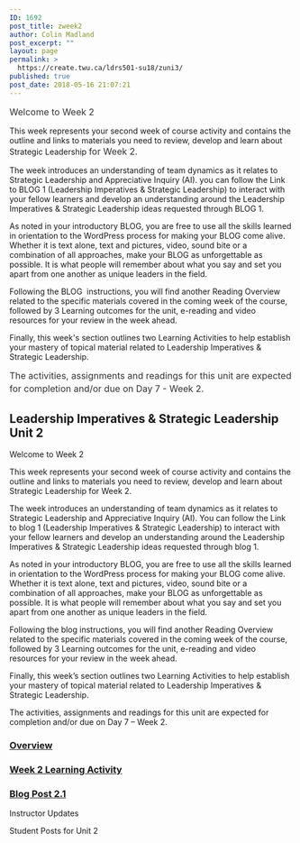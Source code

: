 ```yaml
---
ID: 1692
post_title: zweek2
author: Colin Madland
post_excerpt: ""
layout: page
permalink: >
  https://create.twu.ca/ldrs501-su18/zuni3/
published: true
post_date: 2018-05-16 21:07:21
---
```

<span style="float: none;background-color: transparent;color: #333333;font-family: -apple-system,BlinkMacSystemFont,'Segoe UI',Roboto,Oxygen-Sans,Ubuntu,Cantarell,'Helvetica Neue',sans-serif;font-size: 16px;font-style: normal;font-variant: normal;font-weight: 400;letter-spacing: normal;line-height: 22.4px;text-align: left;text-decoration: none;text-indent: 0px">Welcome to Week 2</span>

This week represents your second week of course activity and contains the outline and links to materials you need to review, develop and learn about Strategic Leadership <span style="float: none;background-color: transparent;color: #333333;font-family: -apple-system,BlinkMacSystemFont,'Segoe UI',Roboto,Oxygen-Sans,Ubuntu,Cantarell,'Helvetica Neue',sans-serif;font-size: 16px;font-style: normal;font-variant: normal;font-weight: 400;letter-spacing: normal;line-height: 22.4px;text-align: left;text-decoration: none;text-indent: 0px">for Week 2. </span>

The week introduces an understanding of team dynamics as it relates to Strategic Leadership and Appreciative Inquiry (AI). you can follow the Link to BLOG 1 (Leadership Imperatives &amp; Strategic Leadership) to interact with your fellow learners and develop an understanding around the Leadership Imperatives &amp; Strategic Leadership ideas requested through BLOG 1.

As noted in your introductory BLOG, you are free to use all the skills learned in orientation to the WordPress process for making your BLOG come alive. Whether it is text alone, text and pictures, video, sound bite or a combination of all approaches, make your BLOG as unforgettable as possible. It is what people will remember about what you say and set you apart from one another as unique leaders in the field.

Following the BLOG  instructions, you will find another Reading Overview related to the specific materials covered in the coming week of the course, followed by 3 Learning outcomes for the unit, e-reading and video resources for your review in the week ahead.

Finally, this week's section outlines two Learning Activities to help establish your mastery of topical material related to Leadership Imperatives &amp; Strategic Leadership.

<span style="float: none;background-color: transparent;color: #333333;font-family: -apple-system,BlinkMacSystemFont,'Segoe UI',Roboto,Oxygen-Sans,Ubuntu,Cantarell,'Helvetica Neue',sans-serif;font-size: 16px;font-style: normal;font-variant: normal;font-weight: 400;letter-spacing: normal;line-height: 22.4px;text-align: left;text-decoration: none;text-indent: 0px">The activities, assignments and readings for this unit are expected for completion and/or due on Day 7 - Week 2.</span>

<!--themify_builder_static-->

<h2>Leadership Imperatives & Strategic Leadership<br/>Unit 2</h2>

Welcome to Week 2

This week represents your second week of course activity and contains the outline and links to materials you need to review, develop and learn about Strategic Leadership for Week 2. 

The week introduces an understanding of team dynamics as it relates to Strategic Leadership and Appreciative Inquiry (AI). You can follow the Link to blog 1 (Leadership Imperatives &#038; Strategic Leadership) to interact with your fellow learners and develop an understanding around the Leadership Imperatives &#038; Strategic Leadership ideas requested through blog 1.

As noted in your introductory BLOG, you are free to use all the skills learned in orientation to the WordPress process for making your BLOG come alive. Whether it is text alone, text and pictures, video, sound bite or a combination of all approaches, make your BLOG as unforgettable as possible. It is what people will remember about what you say and set you apart from one another as unique leaders in the field.

Following the blog instructions, you will find another Reading Overview related to the specific materials covered in the coming week of the course, followed by 3 Learning outcomes for the unit, e-reading and video resources for your review in the week ahead.

Finally, this week&#8217;s section outlines two Learning Activities to help establish your mastery of topical material related to Leadership Imperatives &#038; Strategic Leadership.

The activities, assignments and readings for this unit are expected for completion and/or due on Day 7 &#8211; Week 2.

<a href="https://create.twu.ca/ldrs501-su18/unit-2/" >

</a>

<h3><a href="https://create.twu.ca/ldrs501-su18/unit-2/">Overview</a></h3>

<a href="https://create.twu.ca/ldrs501-su18/unit-2-learning-activity-learning-notes/" >

</a>

<h3><a href="https://create.twu.ca/ldrs501-su18/unit-2-learning-activity-learning-notes/">Week 2 Learning Activity</a></h3>

<a href="https://create.twu.ca/ldrs501-su18/week-2-blog-1-leadership-imperatives-strategic-leadership/" >

</a>

<h3><a href="https://create.twu.ca/ldrs501-su18/week-2-blog-1-leadership-imperatives-strategic-leadership/">Blog Post 2.1</a></h3>

Instructor Updates

Student Posts for Unit 2<!--/themify_builder_static-->